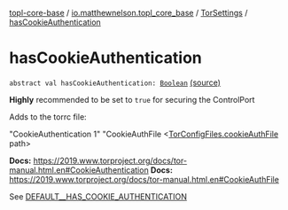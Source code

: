 [topl-core-base](../../index.md) / [io.matthewnelson.topl_core_base](../index.md) / [TorSettings](index.md) / [hasCookieAuthentication](./has-cookie-authentication.md)

# hasCookieAuthentication

`abstract val hasCookieAuthentication: `[`Boolean`](https://kotlinlang.org/api/latest/jvm/stdlib/kotlin/-boolean/index.html) [(source)](https://github.com/05nelsonm/TorOnionProxyLibrary-Android/blob/master/topl-core-base/src/main/java/io/matthewnelson/topl_core_base/TorSettings.kt#L251)

**Highly** recommended to be set to `true` for securing the ControlPort

Adds to the torrc file:

"CookieAuthentication 1"
"CookieAuthFile &lt;[TorConfigFiles.cookieAuthFile](../-tor-config-files/cookie-auth-file.md) path&gt;

**Docs:** https://2019.www.torproject.org/docs/tor-manual.html.en#CookieAuthentication
**Docs:** https://2019.www.torproject.org/docs/tor-manual.html.en#CookieAuthFile

See [DEFAULT__HAS_COOKIE_AUTHENTICATION](-d-e-f-a-u-l-t__-h-a-s_-c-o-o-k-i-e_-a-u-t-h-e-n-t-i-c-a-t-i-o-n.md)

